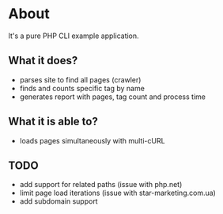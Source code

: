 # About
It's a pure PHP CLI example application. 

## What it does?
* parses site to find all pages (crawler)
* finds and counts specific tag by name
* generates report with pages, tag count and process time

## What it is able to?
* loads pages simultaneously with multi-cURL

## TODO
* add support for related paths (issue with php.net)
* limit page load iterations (issue with star-marketing.com.ua)
* add subdomain support
